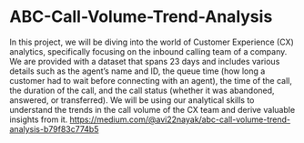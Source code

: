 # ABC-Call-Volume-Trend-Analysis

In this project, we will be diving into the world of Customer Experience (CX) analytics, specifically focusing on the inbound calling team of a company. We are provided with a dataset that spans 23 days and includes various details such as the agent’s name and ID, the queue time (how long a customer had to wait before connecting with an agent), the time of the call, the duration of the call, and the call status (whether it was abandoned, answered, or transferred). We will be using our analytical skills to understand the trends in the call volume of the CX team and derive valuable insights from it. https://medium.com/@avi22nayak/abc-call-volume-trend-analysis-b79f83c774b5

